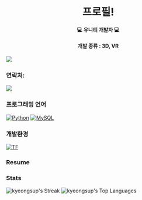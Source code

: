 <h1 align="center">프로필!</h1>
<h4 align="center"> 💻 유니티 개발자 💻 </h4>
<h4 align="center"> 개발 종류 : 3D, VR </h4>

[![](https://img.shields.io/badge/개발자_포트폴리오-800000?style=for-the-badge&logo=개발자_포트폴리오&logoColor=white)](https://www.naver.com/)

### 연락처: 

[![](https://img.shields.io/badge/Gmail-D14836?style=for-the-badge&logo=gmail&logoColor=white)]("https://kyeongsupchoi@gmail.com")

### 프로그래밍 언어

[![Python](https://img.shields.io/badge/-Python-306998?logo=python&logoColor=white&style=for-the-badge)](#)
[![MySQL](https://img.shields.io/badge/MySQL-00758F?style=for-the-badge&logo=mysql&logoColor=white)](#)

### 개발환경

[![TF](https://img.shields.io/badge/TensorFlow-FFA800?style=for-the-badge&logo=tensorflow&logoColor=white)](#) 

### Resume

### Stats
![kyeongsup's Streak](https://github-readme-streak-stats.herokuapp.com/?user=kyeongsupchoi&theme=tokyonight&hide_border=false)
![kyeongsup's Top Languages](https://github-readme-stats.vercel.app/api/top-langs/?username=kyeongsupchoi&theme=tokyonight&show_icons=true&hide_border=false&layout=compact)

